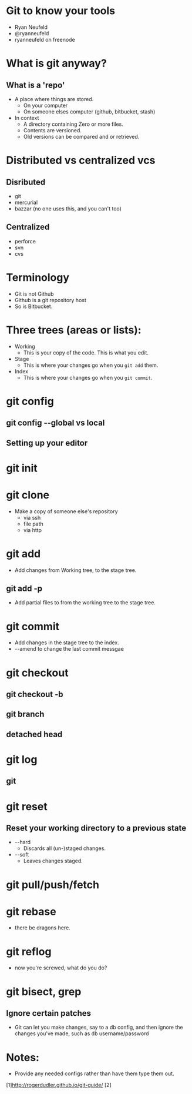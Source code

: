 # Git to know your tools
- Ryan Neufeld
- @ryanneufeld
- ryanneufeld on freenode

# What is git anyway?
## What is a 'repo'
- A place where things are stored.
    + On your computer
    + On someone elses computer (github, bitbucket, stash)
- In context
    + A directory containing Zero or more files.
    + Contents are versioned.
    + Old versions can be compared and or retrieved.


# Distributed vs centralized vcs
## Disributed
- git
- mercurial
- bazzar (no one uses this, and you can't too)

## Centralized
- perforce
- svn
- cvs


# Terminology
- Git is not Github
- Github is a git repository host
- So is Bitbucket.

# Three trees (areas or lists):
- Working
    + This is your copy of the code. This is what you edit.
- Stage
    + This is where your changes go when you `git add` them.
- Index
    + This is where your changes go when you `git commit`.

# git config
## git config --global vs local
## Setting up your editor


# git init


# git clone
- Make a copy of someone else's repository
    + via ssh
    + file path
    + via http



# git add
- Add changes from Working tree, to the stage tree.
## git add -p
- Add partial files to from the working tree to the stage tree.

# git commit
- Add changes in the stage tree to the index.
- --amend to change the last commit messgae

# git checkout
## git checkout -b
## git branch
## detached head


# git log
## git 

# git reset
## Reset your working directory to a previous state
- --hard
    + Discards all (un-)staged changes.
- --soft
    + Leaves changes staged.



# git pull/push/fetch

# git rebase
- there be dragons here.

# git reflog
- now you're screwed, what do you do?

# git bisect, grep

## Ignore certain patches
- Git can let you make changes, say to a db config, and then ignore the changes you've made, such as db username/password


# Notes:
- Provide any needed configs rather than have them type them out.



[1]http://rogerdudler.github.io/git-guide/
[2]